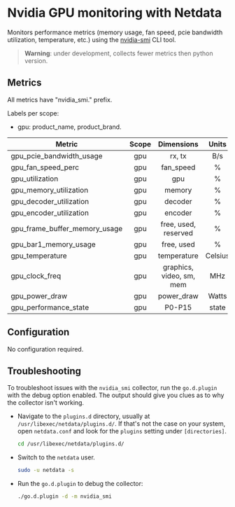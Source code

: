 <!--
title: "Nvidia GPU monitoring with Netdata"
custom_edit_url: https://github.com/netdata/go.d.plugin/edit/master/modules/nvidia_smi/README.md
description: "Monitors performance metrics using the nvidia-smi CLI tool."
sidebar_label: "Nvidia GPUs"
-->

# Nvidia GPU monitoring with Netdata

Monitors performance metrics (memory usage, fan speed, pcie bandwidth utilization, temperature, etc.)
using the [nvidia-smi](https://developer.nvidia.com/nvidia-system-management-interface) CLI tool.

> **Warning**: under development, collects fewer metrics then python version.

## Metrics

All metrics have "nvidia_smi." prefix.

Labels per scope:

- gpu: product_name, product_brand.

| Metric                        | Scope |        Dimensions        |  Units  |
|-------------------------------|:-----:|:------------------------:|:-------:|
| gpu_pcie_bandwidth_usage      |  gpu  |          rx, tx          |   B/s   |
| gpu_fan_speed_perc            |  gpu  |        fan_speed         |    %    |
| gpu_utilization               |  gpu  |           gpu            |    %    |
| gpu_memory_utilization        |  gpu  |          memory          |    %    |
| gpu_decoder_utilization       |  gpu  |         decoder          |    %    |
| gpu_encoder_utilization       |  gpu  |         encoder          |    %    |
| gpu_frame_buffer_memory_usage |  gpu  |   free, used, reserved   |    %    |
| gpu_bar1_memory_usage         |  gpu  |        free, used        |    %    |
| gpu_temperature               |  gpu  |       temperature        | Celsius |
| gpu_clock_freq                |  gpu  | graphics, video, sm, mem |   MHz   |
| gpu_power_draw                |  gpu  |        power_draw        |  Watts  |
| gpu_performance_state         |  gpu  |          P0-P15          |  state  |

## Configuration

No configuration required.

## Troubleshooting

To troubleshoot issues with the `nvidia_smi` collector, run the `go.d.plugin` with the debug option enabled. The
output should give you clues as to why the collector isn't working.

- Navigate to the `plugins.d` directory, usually at `/usr/libexec/netdata/plugins.d/`. If that's not the case on
  your system, open `netdata.conf` and look for the `plugins` setting under `[directories]`.

  ```bash
  cd /usr/libexec/netdata/plugins.d/
  ```

- Switch to the `netdata` user.

  ```bash
  sudo -u netdata -s
  ```

- Run the `go.d.plugin` to debug the collector:

  ```bash
  ./go.d.plugin -d -m nvidia_smi
  ```
